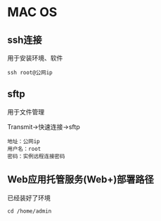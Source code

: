 # MAC OS
## ssh连接
用于安装环境、软件
```bach
ssh root@公网ip
```

## sftp
用于文件管理

Transmit->快速连接->sftp
```
地址：公网ip
用户名：root
密码：实例远程连接密码
```

## Web应用托管服务(Web+)部署路径
已经装好了环境
```
cd /home/admin
```


